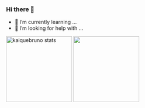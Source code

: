 ### Hi there 👋

- 🌱 I’m currently learning ...
- 🤔 I’m looking for help with ...

<div> 
  <img height="180em" src="https://github-readme-stats.vercel.app/api?username=KaiqueBruno&show_icons=true&theme=tokyonight&include_all_commits=true&count_private=true" alt="kaiquebruno stats"/>
  <img height="180em" src="https://github-readme-stats.vercel.app/api/top-langs/?username=KaiqueBruno&layout=compact&show_icons=true&theme=tokyonight&count_private=true&%22/%3E" />
<div/>

